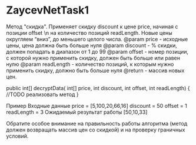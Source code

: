 # ZaycevNetTask1
Метод "скидка". Применяет скидку discount к цене price, начиная с позиции offset \n
на количество позиций readLength. Новые цены округляем “вниз”,
до меньшего целого числа.
@param price - исходные цены, цена должна быть больше нуля
@param discount - % скидки, должен попадать в диапазон от 1 до 99
@param offset - номер позиции, с которой нужно применить скидку, должен быть больше или равен нулю
@param readLength - количество позиций, к которым нужно применить скидку, должно быть больше нуля
@return - массив новых цен.

public int[] decryptData( int[] price,
int discount,
int offset,
int readLength) {
//TODO реализовать метод
}

Пример
Входные данные
price = [5,100,20,66,16]
discount = 50
offset = 1
readLength = 3
Ожидаемый результат работы
[50,10,33]

Обратите особое внимание на правильность работы алгоритма (метод должен возвращать массив цен со скидкой) и на проверку граничных условий.
